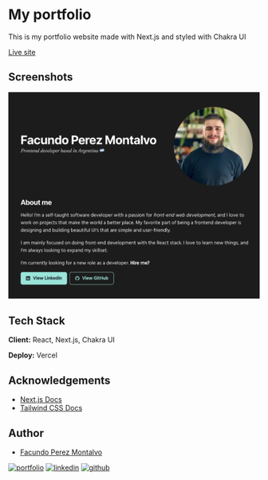 # My portfolio

This is my portfolio website made with Next.js and styled with Chakra UI

[Live site](http://facuperezm.vercel.app)

## Screenshots

![App Screenshot](./public/screenshot.png)

## Tech Stack

**Client:** React, Next.js, Chakra UI

**Deploy:** Vercel

## Acknowledgements

- [Next.js Docs](https://nextjs.org/docs/getting-started)
- [Tailwind CSS Docs](https://tailwindcss.com/docs/installation)

## Author

- [Facundo Perez Montalvo](https://facuperezm.vercel.app)

[![portfolio](https://img.shields.io/badge/my_portfolio-000?style=for-the-badge&logo=ko-fi&logoColor=white)](https://facuperezm.vercel.app/)
[![linkedin](https://img.shields.io/badge/linkedin-0A66C2?style=for-the-badge&logo=linkedin&logoColor=white)](https://www.linkedin.com/in/facuperezm/)
[![github](https://img.shields.io/badge/github-555?style=for-the-badge&logo=github&logoColor=white)](https://github.com/facuperezm)
